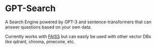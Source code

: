 # GPT-Search
A Search Engine powered by GPT-3 and sentence-transformers that can answer questions based on your own data.

Currently works with [FAISS](https://github.com/facebookresearch/faiss) but can easily be used with other vector DBs like qdrant, chroma, pinecone, etc.
